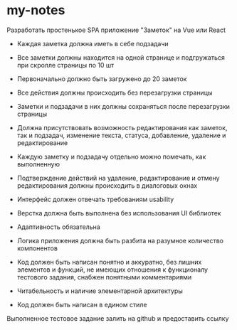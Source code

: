 # my-notes

Разработать простенькое SPA приложение "Заметок" на Vue или React

- Каждая заметка должна иметь в себе подзадачи
- Все заметки должны находится на одной странице и подгружаться при скролле страницы по 10 шт
- Первоначально должно быть загружено до 20 заметок
- Все действия должны происходить без перезагрузки страницы
- Заметки и подзадачи в них должны сохраняться после перезагрузки страницы

- Должна присутствовать возможность редактирования как заметок, так и подзадач, изменение текста, статуса, добавление, удаление и редактирование
- Каждую заметку и подзадачу отдельно можно помечать, как выполненную
- Подтверждение действий на удаление, редактирование и отмену редактирования должны происходить в диалоговых окнах

- Интерфейс должен отвечать требованиям usability
- Верстка должна быть выполнена без использования UI библиотек
- Адаптивность обязательна
- Логика приложения должна быть разбита на разумное количество компонентов

- Код должен быть написан понятно и аккуратно, без лишних элементов и функций, не имеющих отношения к функционалу тестового задания, снабжен понятными комментариями
- Читабельность и наличие элементарной архитектуры
- Код должен быть написан в едином стиле


Выполненное тестовое задание залить на github и предоставить ссылку
